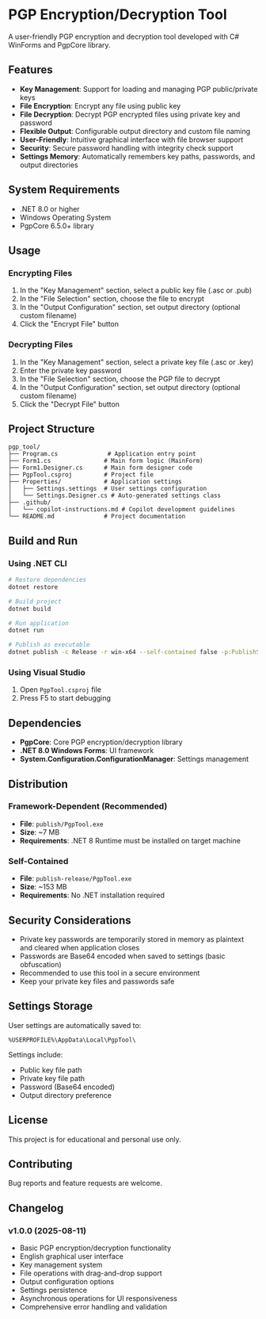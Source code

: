 # PGP Encryption/Decryption Tool

A user-friendly PGP encryption and decryption tool developed with C# WinForms and PgpCore library.

## Features

- **Key Management**: Support for loading and managing PGP public/private keys
- **File Encryption**: Encrypt any file using public key
- **File Decryption**: Decrypt PGP encrypted files using private key and password
- **Flexible Output**: Configurable output directory and custom file naming
- **User-Friendly**: Intuitive graphical interface with file browser support
- **Security**: Secure password handling with integrity check support
- **Settings Memory**: Automatically remembers key paths, passwords, and output directories

## System Requirements

- .NET 8.0 or higher
- Windows Operating System
- PgpCore 6.5.0+ library

## Usage

### Encrypting Files
1. In the "Key Management" section, select a public key file (.asc or .pub)
2. In the "File Selection" section, choose the file to encrypt
3. In the "Output Configuration" section, set output directory (optional custom filename)
4. Click the "Encrypt File" button

### Decrypting Files
1. In the "Key Management" section, select a private key file (.asc or .key)
2. Enter the private key password
3. In the "File Selection" section, choose the PGP file to decrypt
4. In the "Output Configuration" section, set output directory (optional custom filename)
5. Click the "Decrypt File" button

## Project Structure

```
pgp_tool/
├── Program.cs              # Application entry point
├── Form1.cs               # Main form logic (MainForm)
├── Form1.Designer.cs      # Main form designer code
├── PgpTool.csproj         # Project file
├── Properties/            # Application settings
│   ├── Settings.settings  # User settings configuration
│   └── Settings.Designer.cs # Auto-generated settings class
├── .github/
│   └── copilot-instructions.md # Copilot development guidelines
└── README.md              # Project documentation
```

## Build and Run

### Using .NET CLI
```bash
# Restore dependencies
dotnet restore

# Build project
dotnet build

# Run application
dotnet run

# Publish as executable
dotnet publish -c Release -r win-x64 --self-contained false -p:PublishSingleFile=true -o ./publish
```

### Using Visual Studio
1. Open `PgpTool.csproj` file
2. Press F5 to start debugging

## Dependencies

- **PgpCore**: Core PGP encryption/decryption library
- **.NET 8.0 Windows Forms**: UI framework
- **System.Configuration.ConfigurationManager**: Settings management

## Distribution

### Framework-Dependent (Recommended)
- **File**: `publish/PgpTool.exe` 
- **Size**: ~7 MB
- **Requirements**: .NET 8 Runtime must be installed on target machine

### Self-Contained
- **File**: `publish-release/PgpTool.exe`
- **Size**: ~153 MB
- **Requirements**: No .NET installation required

## Security Considerations

- Private key passwords are temporarily stored in memory as plaintext and cleared when application closes
- Passwords are Base64 encoded when saved to settings (basic obfuscation)
- Recommended to use this tool in a secure environment
- Keep your private key files and passwords safe

## Settings Storage

User settings are automatically saved to:
```
%USERPROFILE%\AppData\Local\PgpTool\
```

Settings include:
- Public key file path
- Private key file path
- Password (Base64 encoded)
- Output directory preference

## License

This project is for educational and personal use only.

## Contributing

Bug reports and feature requests are welcome.

## Changelog

### v1.0.0 (2025-08-11)
- Basic PGP encryption/decryption functionality
- English graphical user interface
- Key management system
- File operations with drag-and-drop support
- Output configuration options
- Settings persistence
- Asynchronous operations for UI responsiveness
- Comprehensive error handling and validation
